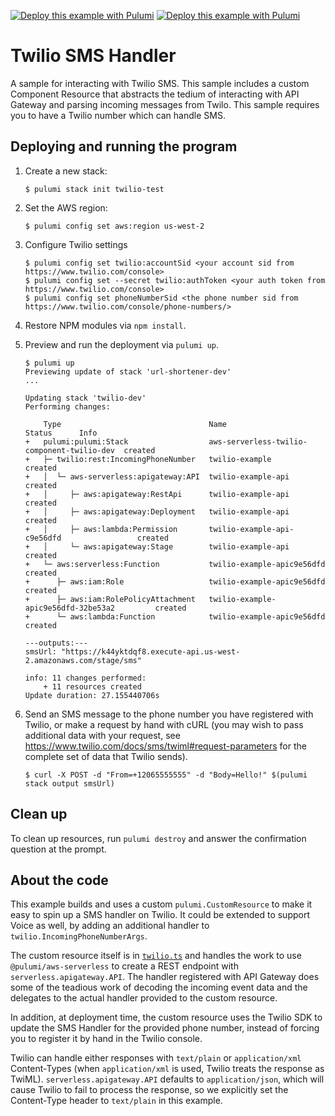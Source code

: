 [![Deploy this example with Pulumi](https://www.pulumi.com/images/deploy-with-pulumi/dark.svg)](https://app.pulumi.com/new?template=https://github.com/pulumi/examples/blob/master/twilio-ts-component/README.md#gh-light-mode-only)
[![Deploy this example with Pulumi](https://www.pulumi.com/images/deploy-with-pulumi/light.svg)](https://app.pulumi.com/new?template=https://github.com/pulumi/examples/blob/master/twilio-ts-component/README.md#gh-dark-mode-only)

# Twilio SMS Handler

A sample for interacting with Twilio SMS. This sample includes a custom Component Resource that abstracts the tedium of interacting with API Gateway and parsing incoming messages from Twilo. This sample requires you to have a Twilio number which can handle SMS.

## Deploying and running the program

1. Create a new stack:

    ```
    $ pulumi stack init twilio-test
    ```

1. Set the AWS region:

    ```
    $ pulumi config set aws:region us-west-2
    ```

1. Configure Twilio settings

    ```
    $ pulumi config set twilio:accountSid <your account sid from https://www.twilio.com/console>
    $ pulumi config set --secret twilio:authToken <your auth token from https://www.twilio.com/console>
    $ pulumi config set phoneNumberSid <the phone number sid from https://www.twilio.com/console/phone-numbers/>
    ```

1. Restore NPM modules via `npm install`.

1. Preview and run the deployment via `pulumi up`.
    ```
    $ pulumi up
    Previewing update of stack 'url-shortener-dev'
    ...

    Updating stack 'twilio-dev'
    Performing changes:

        Type                                 Name                                        Status      Info
    +   pulumi:pulumi:Stack                  aws-serverless-twilio-component-twilio-dev  created
    +   ├─ twilio:rest:IncomingPhoneNumber   twilio-example                              created
    +   │  └─ aws-serverless:apigateway:API  twilio-example-api                          created
    +   │     ├─ aws:apigateway:RestApi      twilio-example-api                          created
    +   │     ├─ aws:apigateway:Deployment   twilio-example-api                          created
    +   │     ├─ aws:lambda:Permission       twilio-example-api-c9e56dfd                 created
    +   │     └─ aws:apigateway:Stage        twilio-example-api                          created
    +   └─ aws:serverless:Function           twilio-example-apic9e56dfd                  created
    +      ├─ aws:iam:Role                   twilio-example-apic9e56dfd                  created
    +      ├─ aws:iam:RolePolicyAttachment   twilio-example-apic9e56dfd-32be53a2         created
    +      └─ aws:lambda:Function            twilio-example-apic9e56dfd                  created

    ---outputs:---
    smsUrl: "https://k44yktdqf8.execute-api.us-west-2.amazonaws.com/stage/sms"

    info: 11 changes performed:
        + 11 resources created
    Update duration: 27.155440706s
    ```

1. Send an SMS message to the phone number you have registered with Twilio, or make a request by hand with cURL (you may wish to pass additional data with your request, see https://www.twilio.com/docs/sms/twiml#request-parameters for the complete set of data that Twilio sends).

    ```
    $ curl -X POST -d "From=+12065555555" -d "Body=Hello!" $(pulumi stack output smsUrl)
    ```

## Clean up

To clean up resources, run `pulumi destroy` and answer the confirmation question at the prompt.

## About the code

This example builds and uses a custom `pulumi.CustomResource` to make it easy to spin up a SMS handler on Twilio. It could be extended to support Voice as well, by adding an additional handler to `twilio.IncomingPhoneNumberArgs`.

The custom resource itself is in [`twilio.ts`](./twilio.ts) and handles the work to use `@pulumi/aws-serverless` to create a REST endpoint with `serverless.apigateway.API`. The handler registered with API Gateway does some of the teadious work of decoding the incoming event data and the delegates to the actual handler provided to the custom resource.

In addition, at deployment time, the custom resource uses the Twilio SDK to update the SMS Handler for the provided phone number, instead of forcing you to register it by hand in the Twilio console.

Twilio can handle either responses with `text/plain` or `application/xml` Content-Types (when `application/xml` is used, Twilio treats the response as TwiML). `serverless.apigateway.API` defaults to `application/json`, which will cause Twilio to fail to process the response, so we explicitly set the Content-Type header to `text/plain` in this example.
